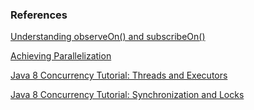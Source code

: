 ### References

[Understanding observeOn() and subscribeOn()](http://tomstechnicalblog.blogspot.com/2016/02/rxjava-understanding-observeon-and.html)

[Achieving Parallelization](http://tomstechnicalblog.blogspot.com/2015/11/rxjava-achieving-parallelization.html)

[Java 8 Concurrency Tutorial: Threads and Executors](http://winterbe.com/posts/2015/04/07/java8-concurrency-tutorial-thread-executor-examples)

[Java 8 Concurrency Tutorial: Synchronization and Locks](http://winterbe.com/posts/2015/04/30/java8-concurrency-tutorial-synchronized-locks-examples)
